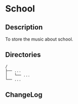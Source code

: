 # School

## Description

To store the music about school.


## Directories

```
/
├── ...
│   └── ...
└── ...
```


## ChangeLog

